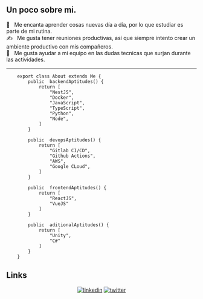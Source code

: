 ## Un poco sobre mi.

🌱 &nbsp; Me encanta aprender cosas nuevas día a día, por lo que estudiar es parte de mi rutina.\
✍️ &nbsp; Me gusta tener reuniones productivas, así que siempre intento crear un ambiente productivo con mis compañeros.\
💬 &nbsp; Me gusta ayudar a mi equipo en las dudas tecnicas que surjan durante las actividades.

---

```JS
    export class About extends Me {
        public  backendAptitudes() {
            return [
                "NestJS",
                "Docker",
                "JavaScript",
                "TypeScript",
                "Python",
                "Node",
            ]
        }

        public  devopsAptitudes() {
            return [
                "Gitlab CI/CD",
                "Github Actions",
                "AWS",
                "Google CLoud",
            ]
        }

        public  frontendAptitudes() {
            return [
                "ReactJS",
                "VueJS"
            ]
        }

        public  aditionalAptitudes() {
            return [
                "Unity",
                "C#"
            ]
        }
    }
```

## Links

<p align="center">
  <a href="https://www.linkedin.com/in/dimas-gonzalez/"><img src="https://img.icons8.com/color/32/000000/linkedin.png" alt="linkedin"/></a>
  <a href="https://twitter.com/dimasdevelop"><img src="https://img.icons8.com/color/32/000000/twitter-squared.png" alt="twitter"/></a>
</p>
